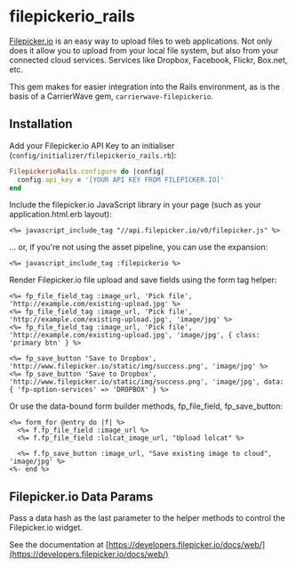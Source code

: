 filepickerio_rails
==================

[Filepicker.io](http://www.filepicker.io) is an easy way to upload files to web applications. Not only does it allow you to upload
from your local file system, but also from your connected cloud services. Services like Dropbox, Facebook, Flickr, Box.net, etc.

This gem makes for easier integration into the Rails environment, as is the basis of a CarrierWave gem, `carrierwave-filepickerio`.

Installation
------------

Add your Filepicker.io API Key to an initialiser (`config/initializer/filepickerio_rails.rb`):

```ruby
FilepickerioRails.configure do |config|
  config.api_key = '[YOUR API KEY FROM FILEPICKER.IO]'
end
```

Include the filepicker.io JavaScript library in your page (such as your application.html.erb layout):

```erb
<%= javascript_include_tag "//api.filepicker.io/v0/filepicker.js" %>
```

... or, if you're not using the asset pipeline, you can use the expansion:

```erb
<%= javascript_include_tag :filepickerio %>
```

Render Filepicker.io file upload and save fields using the form tag helper:

```erb
<%= fp_file_field_tag :image_url, 'Pick file', 'http://example.com/existing-upload.jpg' %>
<%= fp_file_field_tag :image_url, 'Pick file', 'http://example.com/existing-upload.jpg', 'image/jpg' %>
<%= fp_file_field_tag :image_url, 'Pick file', 'http://example.com/existing-upload.jpg', 'image/jpg', { class: 'primary btn' } %>

<%= fp_save_button 'Save to Dropbox', 'http://www.filepicker.io/static/img/success.png', 'image/jpg' %>
<%= fp_save_button 'Save to Dropbox', 'http://www.filepicker.io/static/img/success.png', 'image/jpg', data: { 'fp-option-services' => 'DROPBOX' } %>
```

Or use the data-bound form builder methods, fp_file_field, fp_save_button:

```erb
<%= form_for @entry do |f| %>
  <%= f.fp_file_field :image_url %>
  <%= f.fp_file_field :lolcat_image_url, "Upload lolcat" %>

  <%= f.fp_save_button :image_url, "Save existing image to cloud", 'image/jpg' %>
<%- end %>
```

Filepicker.io Data Params
-------------------------

Pass a data hash as the last parameter to the helper methods to control the Filepicker.io widget.

See the documentation at [https://developers.filepicker.io/docs/web/](https://developers.filepicker.io/docs/web/)